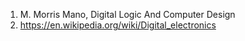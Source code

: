 1. M. Morris Mano, Digital Logic And Computer Design
2. https://en.wikipedia.org/wiki/Digital_electronics
